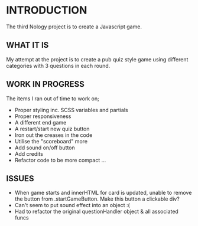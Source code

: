 # INTRODUCTION
The third Nology project is to create a Javascript game.

## WHAT IT IS
My attempt at the project is to create a pub quiz style game using
different categories with 3 questions in each round.

## WORK IN PROGRESS
The items I ran out of time to work on;
  - Proper styling inc. SCSS variables and partials
  - Proper responsiveness
  - A different end game
  - A restart/start new quiz button
  - Iron out the creases in the code
  - Utilise the "scoreboard" more
  - Add sound on/off button
  - Add credits
  - Refactor code to be more compact
  ...

## ISSUES
  - When game starts and innerHTML for card is updated, unable to remove
    the button from .startGameButton.  Make this button a clickable div?
  - Can't seem to put sound effect into an object :(
  - Had to refactor the original questionHandler object & all associated funcs
